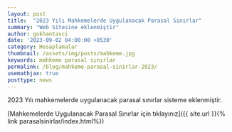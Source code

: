 ```yaml
---
layout: post
title:  "2023 Yılı Mahkemelerde Uygulanacak Parasal Sınırlar"
summary: "Web Sitesine eklenmiştir"
author: gokhantasci
date: '2023-09-02 04:00:00 +0530'
category: Hesaplamalar
thumbnail: /assets/img/posts/mahkeme.jpg
keywords: mahkeme parasal sınırlar
permalink: /blog/mahkeme-parasal-sinirlar-2023/
usemathjax: true
posttype: news
---
```


2023 Yılı mahkemelerde uygulanacak parasal sınırlar sisteme eklenmiştir. 


[Mahkemelerde Uygulanacak Parasal Sınırlar için tıklayınız]({{ site.url }}{% link parasalsinirlar/index.html%})